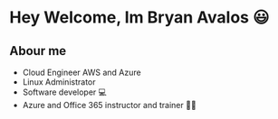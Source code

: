 <div>
  <h1> Hey Welcome, Im Bryan Avalos 😃</h1>
</div>

## Abour me

- Cloud Engineer AWS and Azure
- Linux Administrator
- Software developer 💻
- Azure and Office 365 instructor and trainer 👨‍🏫

